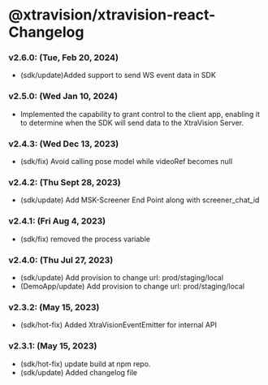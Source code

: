 
# @xtravision/xtravision-react- Changelog


### v2.6.0: (Tue, Feb 20, 2024)
- (sdk/update)Added support to send WS event data in SDK

### v2.5.0: (Wed Jan 10, 2024)
- Implemented the capability to grant control to the client app, enabling it to determine when the SDK will send data to the XtraVision Server.

### v2.4.3: (Wed Dec 13, 2023)
- (sdk/fix) Avoid calling pose model while videoRef becomes null

### v2.4.2: (Thu Sept 28, 2023)
- (sdk/update) Add MSK-Screener End Point along with screener_chat_id

### v2.4.1: (Fri Aug 4, 2023)
- (sdk/fix) removed the process variable

### v2.4.0: (Thu Jul 27, 2023)
- (sdk/update) Add provision to change url: prod/staging/local
- (DemoApp/update) Add provision to change url: prod/staging/local

### v2.3.2: (May 15, 2023)
- (sdk/hot-fix) Added XtraVisionEventEmitter for internal API


### v2.3.1: (May 15, 2023)
- (sdk/hot-fix) update build at npm repo.
- (sdk/update) Added changelog file